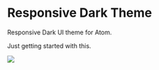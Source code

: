 # Responsive Dark Theme

Responsive Dark UI theme for Atom.

Just getting started with this.

![](https://raw.github.com/ericjbasti/responsive-dark-ui/master/screenshot.png)
